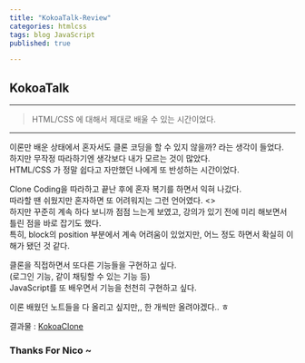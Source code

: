 ```yaml
---
title: "KokoaTalk-Review"
categories: htmlcss
tags: blog JavaScript
published: true

---
```


## KokoaTalk

---

> HTML/CSS 에 대해서 제대로 배울 수 있는 시간이었다.

---

이론만 배운 상태에서 혼자서도 클론 코딩을 할 수 있지 않을까? 라는 생각이 들었다. <br>
하지만 무작정 따라하기엔 생각보다 내가 모르는 것이 많았다. <br>
HTML/CSS 가 정말 쉽다고 자만했던 나에게 또 반성하는 시간이었다. <br>

Clone Coding을 따라하고 끝난 후에 혼자 복기를 하면서 익혀 나갔다.<br>
따라할 땐 쉬웠지만 혼자하면 또 어려워지는 그런 언어였다. <><br>
하지만 꾸준히 계속 하다 보니까 점점 느는게 보였고, 강의가 있기 전에
미리 해보면서 틀린 점을 바로 잡기도 했다. <br>
특히, block의 position 부분에서 계속 어려움이 있었지만,
어느 정도 하면서 확실히 이해가 됐던 것 같다.<br>

클론을 직접하면서 또다른 기능들을 구현하고 싶다. <br>
(로그인 기능, 같이 채팅할 수 있는 기능 등) <br>
JavaScript를 또 배우면서 기능을 천천히 구현하고 싶다. <br>

이론 배웠던 노트들을 다 올리고 싶지만,,
한 개씩만 올려야겠다.. ㅎ

결과물 : [KokoaClone]

### Thanks For Nico ~

[KokoaClone]:https://hyuns1102.github.io/KokoaClone/
